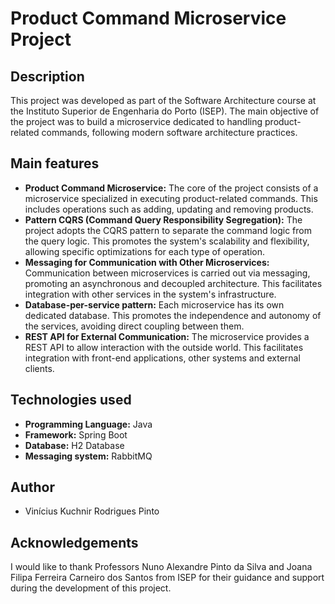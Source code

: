 <h1>Product Command Microservice Project</h1>

<h2>Description</h2>

<p>This project was developed as part of the Software Architecture course at the Instituto Superior de Engenharia do Porto (ISEP). The main objective of the project was to build a microservice dedicated to handling product-related commands, following modern software architecture practices.</p>

<h2>Main features</h2>

<ul>
  <li><strong>Product Command Microservice:</strong> The core of the project consists of a microservice specialized in executing product-related commands. This includes operations such as adding, updating and removing products.</li>
  <li><strong>Pattern CQRS (Command Query Responsibility Segregation):</strong> The project adopts the CQRS pattern to separate the command logic from the query logic. This promotes the system's scalability and flexibility, allowing specific optimizations for each type of operation.</li>
  <li><strong>Messaging for Communication with Other Microservices:</strong> Communication between microservices is carried out via messaging, promoting an asynchronous and decoupled architecture. This facilitates integration with other services in the system's infrastructure.</li>
  <li><strong>Database-per-service pattern:</strong> Each microservice has its own dedicated database. This promotes the independence and autonomy of the services, avoiding direct coupling between them.</li>
  <li><strong>REST API for External Communication:</strong> The microservice provides a REST API to allow interaction with the outside world. This facilitates integration with front-end applications, other systems and external clients.</li>
</ul>

<h2>Technologies used</h2>

<ul>
  <li><strong>Programming Language:</strong> Java</li>
  <li><strong>Framework:</strong> Spring Boot</li>
  <li><strong>Database:</strong> H2 Database</li>
  <li><strong>Messaging system:</strong> RabbitMQ</li>
</ul>

<h2>Author</h2>

<ul>
  <li>Vinícius Kuchnir Rodrigues Pinto</li>
</ul>

<h2>Acknowledgements</h2>

<p>I would like to thank Professors Nuno Alexandre Pinto da Silva and Joana Filipa Ferreira Carneiro dos Santos from ISEP for their guidance and support during the development of this project.</p>

